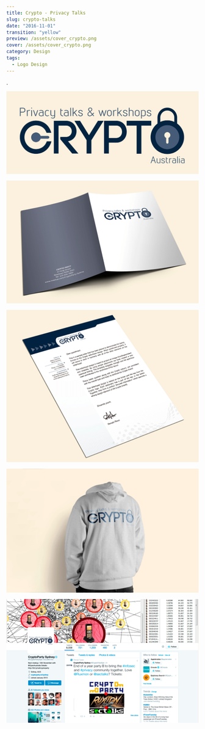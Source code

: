 ```yaml
---
title: Crypto - Privacy Talks
slug: crypto-talks
date: "2016-11-01"
transition: "yellow"
preview: /assets/cover_crypto.png
cover: /assets/cover_crypto.png
category: Design
tags:
  - Logo Design
---
```


.

![](/assets/crypto_00.png)

![](/assets/crypto_02.png)

![](/assets/crypto_03.png)

![](/assets/crypto_04.png)

![](/assets/crypto_05.png)
